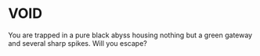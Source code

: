# VOID
You are trapped in a pure black abyss housing nothing but a green gateway and several sharp spikes. Will you escape?
